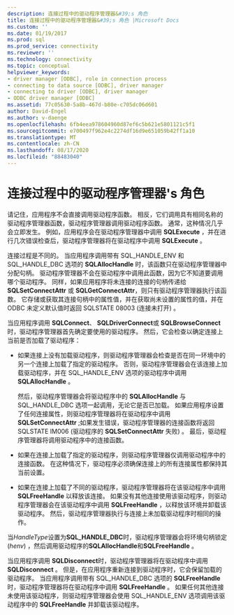 ```yaml
---
description: 连接过程中的驱动程序管理器&#39;s 角色
title: 连接过程中的驱动程序管理器&#39;s 角色 |Microsoft Docs
ms.custom: ''
ms.date: 01/19/2017
ms.prod: sql
ms.prod_service: connectivity
ms.reviewer: ''
ms.technology: connectivity
ms.topic: conceptual
helpviewer_keywords:
- driver manager [ODBC], role in connection process
- connecting to data source [ODBC], driver manager
- connecting to driver [ODBC], driver manager
- ODBC driver manager [ODBC]
ms.assetid: 77c05630-5a8b-467d-b80e-c705dc06d601
author: David-Engel
ms.author: v-daenge
ms.openlocfilehash: 6fb4eea978604960d87ef6c5b621e5801121c5f1
ms.sourcegitcommit: e700497f962e4c2274df16d9e651059b42ff1a10
ms.translationtype: MT
ms.contentlocale: zh-CN
ms.lasthandoff: 08/17/2020
ms.locfileid: "88483040"
---
```

# <a name="driver-manager39s-role-in-the-connection-process"></a>连接过程中的驱动程序管理器&#39;s 角色
请记住，应用程序不会直接调用驱动程序函数。 相反，它们调用具有相同名称的驱动程序管理器函数，驱动程序管理器调用驱动程序函数。 通常，这种情况几乎会立即发生。 例如，应用程序会在驱动程序管理器中调用 **SQLExecute** ，并在进行几次错误检查后，驱动程序管理器将在驱动程序中调用 **SQLExecute** 。  
  
 连接过程是不同的。 当应用程序调用带有 SQL_HANDLE_ENV 和 SQL_HANDLE_DBC 选项的 **SQLAllocHandle** 时，该函数只在驱动程序管理器中分配句柄。 驱动程序管理器不会在驱动程序中调用此函数，因为它不知道要调用哪个驱动程序。 同样，如果应用程序将未连接的连接的句柄传递给 **SQLSetConnectAttr** 或 **SQLGetConnectAttr**，则只有驱动程序管理器执行该函数。 它存储或获取其连接句柄中的属性值，并在获取尚未设置的属性的值，并在 ODBC 未定义默认值时返回 SQLSTATE 08003 (连接未打开) 。  
  
 当应用程序调用 **SQLConnect**、 **SQLDriverConnect**或 **SQLBrowseConnect**时，驱动程序管理器首先确定要使用的驱动程序。 然后，它会检查以确定连接上当前是否加载了驱动程序：  
  
-   如果连接上没有加载驱动程序，则驱动程序管理器会检查是否在同一环境中的另一个连接上加载了指定的驱动程序。 否则，驱动程序管理器会在该连接上加载驱动程序，并在 SQL_HANDLE_ENV 选项的驱动程序中调用 **SQLAllocHandle** 。  
  
     然后，驱动程序管理器会将驱动程序中的 **SQLAllocHandle** 与 SQL_HANDLE_DBC 选项一起调用，无论它是否已加载。 如果应用程序设置了任何连接属性，则驱动程序管理器将在驱动程序中调用 **SQLSetConnectAttr** ;如果发生错误，驱动程序管理器的连接函数将返回 SQLSTATE IM006 (驱动程序的 **SQLSetConnectAttr** 失败) 。 最后，驱动程序管理器将调用驱动程序中的连接函数。  
  
-   如果在连接上加载了指定的驱动程序，则驱动程序管理器仅调用驱动程序中的连接函数。 在这种情况下，驱动程序必须确保连接上的所有连接属性都保持其当前设置。  
  
-   如果在连接上加载了不同的驱动程序，驱动程序管理器将在该驱动程序中调用 **SQLFreeHandle** 以释放该连接。 如果没有其他连接使用该驱动程序，则驱动程序管理器会在该驱动程序中调用 **SQLFreeHandle** ，以释放该环境并卸载该驱动程序。 然后，驱动程序管理器执行与连接上未加载驱动程序时相同的操作。  
  
 当*HandleType*设置为**SQL_HANDLE_DBC**时，驱动程序管理器会将环境句柄锁定 (*henv*) ，然后调用驱动程序的**SQLAllocHandle**和**SQLFreeHandle** 。  
  
 当应用程序调用 **SQLDisconnect**时，驱动程序管理器将在驱动程序中调用 **SQLDisconnect** 。 但是，在应用程序重新连接到驱动程序时，它会保留加载的驱动程序。 当应用程序调用带有 SQL_HANDLE_DBC 选项的 **SQLFreeHandle** 时，驱动程序管理器将在驱动程序中调用 **SQLFreeHandle** 。 如果任何其他连接未使用该驱动程序，则驱动程序管理器会使用 SQL_HANDLE_ENV 选项调用该驱动程序中的 **SQLFreeHandle** 并卸载该驱动程序。
